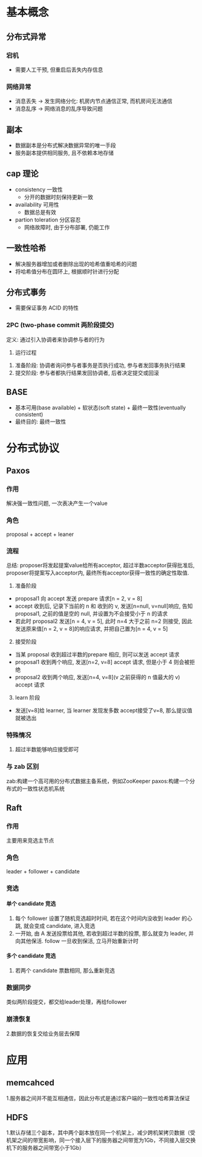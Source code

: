 # 基本概念

## 分布式异常

### 宕机

- 需要人工干预, 但重启后丢失内存信息

### 网络异常

- 消息丢失 -> 发生网络分化: 机房内节点通信正常, 而机房间无法通信
- 消息乱序 -> 网络消息的乱序导致问题

## 副本

- 数据副本是分布式解决数据异常的唯一手段
- 服务副本提供相同服务, 且不依赖本地存储

## cap 理论

- consistency 一致性
  - 分开的数据时刻保持更新一致
- availability 可用性
  - 数据总是有效
- partion toleration 分区容忍
  - 网络故障时, 由于分布部署, 仍能工作

## 一致性哈希

- 解决服务器增加或者删除出现的哈希值重哈希的问题
- 将哈希值分布在圆环上, 根据顺时针进行分配

## 分布式事务

- 需要保证事务 ACID 的特性

### 2PC (two-phase commit 两阶段提交)

定义: 通过引入协调者来协调参与者的行为  

1. 运行过程

1) 准备阶段: 协调者询问参与者事务是否执行成功, 参与者发回事务执行结果  
2) 提交阶段: 参与者都执行结果发回协调者, 后者决定提交或回滚

## BASE

- 基本可用(base available) + 软状态(soft state) + 最终一致性(eventually consistent)
- 最终目的: 最终一致性

# 分布式协议

## Paxos 

### 作用

解决强一致性问题, 一次表决产生一个value

### 角色

proposal + accept + leaner  

### 流程

总结: proposer将发起提案value给所有acceptor, 超过半数acceptor获得批准后, proposer将提案写入acceptor内, 最终所有acceptor获得一致性的确定性取值.  

1. 准备阶段  

- proposal1 向 accept 发送 prepare 请求[n = 2, v = 8]
- accept 收到后, 记录下当前的 n 和 收到的 v, 发送[n=null, v=null]响应, 告知 proposal1, 之前的值是空的 null, 并设置为不会接受小于 n 的请求
- 若此时 proposal2 发送[n = 4, v = 5], 此时 n=4 大于之前 n=2 则接受, 因此发送原来值[n = 2, v = 8]的响应请求, 并把自己置为[n = 4, v = 5]

2. 接受阶段

- 当某 proposal 收到超过半数的prepare 相应, 则可以发送 accept 请求
- proposal1 收到两个响应, 发送[n=2, v=8] accept 请求, 但是小于 4 则会被拒绝
- proposal2 收到两个响应, 发送[n=4, v=8](v  之前获得的 n 值最大的 v) accept 请求

3. learn 阶段

- 发送[v=8]给 learner, 当 learner 发现发多数 accept接受了v=8, 那么提议值就被选出

### 特殊情况

1. 超过半数能够响应接受即可

### 与 zab 区别
zab:构建一个高可用的分布式数据主备系统，例如ZooKeeper
paxos:构建一个分布式的一致性状态机系统


## Raft

### 作用

主要用来竞选主节点

### 角色

leader + follower + candidate  

### 竞选

#### 单个 candidate 竞选

1. 每个 follower 设置了随机竞选超时时间, 若在这个时间内没收到 leader 的心跳, 就会变成 candidate, 进入竞选
2. 一开始, 由 A 发送投票给其他, 若收到超过半数的投票, 那么就变为 leader, 并向其他保活. follow 一旦收到保活, 立马开始重新计时

#### 多个 candidate 竞选

1. 若两个 candidate 票数相同, 那么重新竞选

### 数据同步

类似两阶段提交，都交给leader处理，再给follower  

### 崩溃恢复

2.数据的恢复交给业务层去保障  


# 应用
## memcahced  
1.服务器之间并不能互相通信，因此分布式是通过客户端的一致性哈希算法保证  

## HDFS 
1.默认存储三个副本，其中两个副本放在同一个机架上，减少跨机架拷贝数据（受机架之间的带宽影响，同一个接入层下的服务器之间带宽为1Gb，不同接入层交换机下的服务器之间带宽小于1Gb）  

